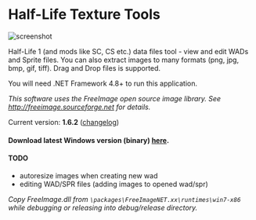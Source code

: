 Half-Life Texture Tools
================

![screenshot](https://yuraj.ucoz.com/HLTextureTools_15.png)

Half-Life 1 (and mods like SC, CS etc.) data files tool - view and edit WADs and Sprite files. You can also extract images to many formats (png, jpg, bmp, gif, tiff). Drag and Drop files is supported.

You will need .NET Framework 4.8+ to run this application.

*This software uses the FreeImage open source image library. See http://freeimage.sourceforge.net for details.*

Current version: **1.6.2** ([changelog](CHANGELOG.md))

#### Download latest Windows version (binary) [here](https://github.com/yuraj11/HL-Texture-Tools/releases).

#### TODO


- autoresize images when creating new wad
- editing WAD/SPR files (adding images to opened wad/spr)

*Copy FreeImage.dll from `\packages\FreeImageNET.xx\runtimes\win7-x86` while debugging or releasing into debug/release directory.*
